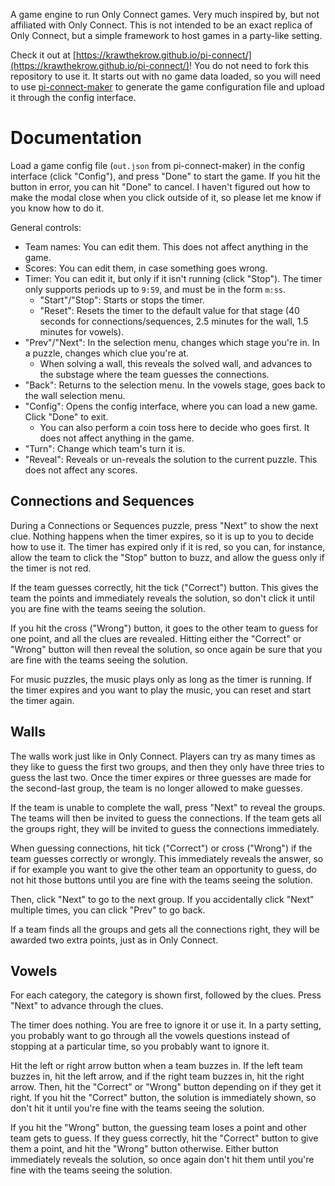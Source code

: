 A game engine to run Only Connect games. Very much inspired by, but not affiliated with Only Connect. This is not intended to be an exact replica of Only Connect, but a simple framework to host games in a party-like setting.

Check it out at [https://krawthekrow.github.io/pi-connect/](https://krawthekrow.github.io/pi-connect/)! You do not need to fork this repository to use it. It starts out with no game data loaded, so you will need to use [pi-connect-maker](https://github.com/krawthekrow/pi-connect-maker) to generate the game configuration file and upload it through the config interface.

Documentation
=============

Load a game config file (`out.json` from pi-connect-maker) in the config interface (click "Config"), and press "Done" to start the game. If you hit the button in error, you can hit "Done" to cancel. I haven't figured out how to make the modal close when you click outside of it, so please let me know if you know how to do it.

General controls:

- Team names: You can edit them. This does not affect anything in the game.
- Scores: You can edit them, in case something goes wrong.
- Timer: You can edit it, but only if it isn't running (click "Stop"). The timer only supports periods up to `9:59`, and must be in the form `m:ss`.
	- "Start"/"Stop": Starts or stops the timer.
	- "Reset": Resets the timer to the default value for that stage (40 seconds for connections/sequences, 2.5 minutes for the wall, 1.5 minutes for vowels).
- "Prev"/"Next": In the selection menu, changes which stage you're in. In a puzzle, changes which clue you're at.
	- When solving a wall, this reveals the solved wall, and advances to the substage where the team guesses the connections.
- "Back": Returns to the selection menu. In the vowels stage, goes back to the wall selection menu.
- "Config": Opens the config interface, where you can load a new game. Click "Done" to exit.
	- You can also perform a coin toss here to decide who goes first. It does not affect anything in the game.
- "Turn": Change which team's turn it is.
- "Reveal": Reveals or un-reveals the solution to the current puzzle. This does not affect any scores.

Connections and Sequences
-------------------------

During a Connections or Sequences puzzle, press "Next" to show the next clue. Nothing happens when the timer expires, so it is up to you to decide how to use it. The timer has expired only if it is red, so you can, for instance, allow the team to click the "Stop" button to buzz, and allow the guess only if the timer is not red.

If the team guesses correctly, hit the tick ("Correct") button. This gives the team the points and immediately reveals the solution, so don't click it until you are fine with the teams seeing the solution.

If you hit the cross ("Wrong") button, it goes to the other team to guess for one point, and all the clues are revealed. Hitting either the "Correct" or "Wrong" button will then reveal the solution, so once again be sure that you are fine with the teams seeing the solution.

For music puzzles, the music plays only as long as the timer is running. If the timer expires and you want to play the music, you can reset and start the timer again.

Walls
-----

The walls work just like in Only Connect. Players can try as many times as they like to guess the first two groups, and then they only have three tries to guess the last two. Once the timer expires or three guesses are made for the second-last group, the team is no longer allowed to make guesses.

If the team is unable to complete the wall, press "Next" to reveal the groups. The teams will then be invited to guess the connections. If the team gets all the groups right, they will be invited to guess the connections immediately.

When guessing connections, hit tick ("Correct") or cross ("Wrong") if the team guesses correctly or wrongly. This immediately reveals the answer, so if for example you want to give the other team an opportunity to guess, do not hit those buttons until you are fine with the teams seeing the solution.

Then, click "Next" to go to the next group. If you accidentally click "Next" multiple times, you can click "Prev" to go back.

If a team finds all the groups and gets all the connections right, they will be awarded two extra points, just as in Only Connect.

Vowels
------

For each category, the category is shown first, followed by the clues. Press "Next" to advance through the clues.

The timer does nothing. You are free to ignore it or use it. In a party setting, you probably want to go through all the vowels questions instead of stopping at a particular time, so you probably want to ignore it.

Hit the left or right arrow button when a team buzzes in. If the left team buzzes in, hit the left arrow, and if the right team buzzes in, hit the right arrow. Then, hit the "Correct" or "Wrong" button depending on if they get it right. If you hit the "Correct" button, the solution is immediately shown, so don't hit it until you're fine with the teams seeing the solution.

If you hit the "Wrong" button, the guessing team loses a point and other team gets to guess. If they guess correctly, hit the "Correct" button to give them a point, and hit the "Wrong" button otherwise. Either button immediately reveals the solution, so once again don't hit them until you're fine with the teams seeing the solution.

